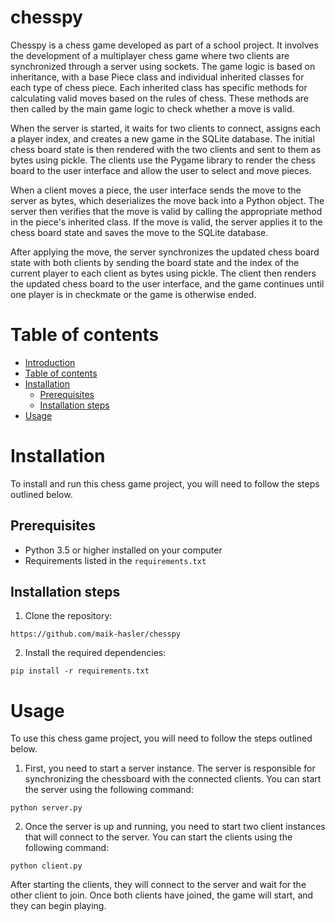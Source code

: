 # chesspy
Chesspy is a chess game developed as part of a school project. It involves the development of a multiplayer chess game where two clients are synchronized through a server using sockets. The game logic is based on inheritance, with a base Piece class and individual inherited classes for each type of chess piece. Each inherited class has specific methods for calculating valid moves based on the rules of chess. These methods are then called by the main game logic to check whether a move is valid.

When the server is started, it waits for two clients to connect, assigns each a player index, and creates a new game in the SQLite database. The initial chess board state is then rendered with the two clients and sent to them as bytes using pickle. The clients use the Pygame library to render the chess board to the user interface and allow the user to select and move pieces.

When a client moves a piece, the user interface sends the move to the server as bytes, which deserializes the move back into a Python object. The server then verifies that the move is valid by calling the appropriate method in the piece's inherited class. If the move is valid, the server applies it to the chess board state and saves the move to the SQLite database.

After applying the move, the server synchronizes the updated chess board state with both clients by sending the board state and the index of the current player to each client as bytes using pickle. The client then renders the updated chess board to the user interface, and the game continues until one player is in checkmate or the game is otherwise ended.

# Table of contents
- [Introduction](#chesspy)
- [Table of contents](#table-of-contents)
- [Installation](#installation)
    - [Prerequisites](#prerequisites)
    - [Installation steps](#installation-steps)
- [Usage](#usage)

# Installation
To install and run this chess game project, you will need to follow the steps outlined below.

## Prerequisites
- Python 3.5 or higher installed on your computer
- Requirements listed in the `requirements.txt`

## Installation steps
1. Clone the repository:
```
https://github.com/maik-hasler/chesspy
```
2. Install the required dependencies:
```
pip install -r requirements.txt
```

# Usage
To use this chess game project, you will need to follow the steps outlined below.

1. First, you need to start a server instance. The server is responsible for synchronizing the chessboard with the connected clients. You can start the server using the following command:
```
python server.py
```
2. Once the server is up and running, you need to start two client instances that will connect to the server. You can start the clients using the following command:
```
python client.py
```
After starting the clients, they will connect to the server and wait for the other client to join. Once both clients have joined, the game will start, and they can begin playing.
